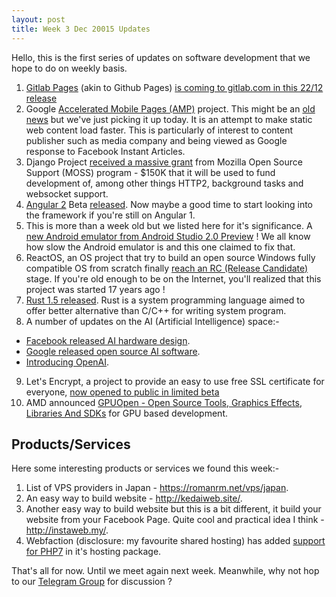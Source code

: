 ```yaml
---
layout: post
title: Week 3 Dec 20015 Updates
---
```


Hello, this is the first series of updates on software development that we hope to do on weekly basis.

1. [Gitlab Pages](https://gitlab.com/gitlab-org/gitlab-ee/merge_requests/80) (akin to Github Pages) [is coming to gitlab.com in this 22/12 release](https://about.gitlab.com/direction/)
2. Google [Accelerated Mobile Pages (AMP)](https://github.com/ampproject/amphtml) project. This might be an [old news](https://googleblog.blogspot.my/2015/10/introducing-accelerated-mobile-pages.html) but we've just picking it up today. It is an attempt to make static web content load faster. This is particularly of interest to content publisher such as media company and being viewed as Google response to Facebook Instant Articles.
3. Django Project [received a massive grant](https://www.djangoproject.com/weblog/2015/dec/11/django-awarded-moss-grant/) from Mozilla Open Source Support (MOSS) program - $150K that it will be used to fund development of, among other things HTTP2, background tasks and websocket support.
4. [Angular 2](https://angular.io/) Beta [released](http://angularjs.blogspot.my/2015/12/angular-2-beta.html). Now maybe a good time to start looking into the framework if you're still on Angular 1.
5. This is more than a week old but we listed here for it's significance. A [new Android emulator from Android Studio 2.0 Preview](http://android-developers.blogspot.my/2015/12/android-studio-20-preview-android.html) ! We all know how slow the Android emulator is and this one claimed to fix that.
6. ReactOS, an OS project that try to build an open source Windows fully compatible OS from scratch finally [reach an RC (Release Candidate)](http://finance.yahoo.com/news/reactos-open-source-windows-clone-173145859.html) stage. If you're old enough to be on the Internet, you'll realized that this project was started 17 years ago !
7. [Rust 1.5 released](http://blog.rust-lang.org/2015/12/10/Rust-1.5.html). Rust is a system programming language aimed to offer better alternative than C/C++ for writing system program.
8. A number of updates on the AI (Artificial Intelligence) space:-
  - [Facebook released AI hardware design](http://arstechnica.com/information-technology/2015/12/facebooks-open-sourcing-of-ai-hardware-is-the-start-of-the-deep-learning-revolution/).
  - [Google released open source AI software](http://www.wired.com/2015/11/google-open-sources-its-artificial-intelligence-engine/).
  - [Introducing OpenAI](https://openai.com/blog/introducing-openai/).
9. Let's Encrypt, a project to provide an easy to use free SSL certificate for everyone, [now opened to public in limited beta](http://blog.apnic.net/2015/12/16/now-everybody-can-https/)
10. AMD announced [GPUOpen - Open Source Tools, Graphics Effects, Libraries And SDKs](http://wccftech.com/amds-answer-to-nvidias-gameworks-gpuopen-announced-open-source-tools-graphics-effects-and-libraries/) for GPU based development.

## Products/Services

Here some interesting products or services we found this week:-

1. List of VPS providers in Japan - https://romanrm.net/vps/japan.
2. An easy way to build website - http://kedaiweb.site/.
3. Another easy way to build website but this is a bit different, it build your website from your Facebook Page. Quite cool and practical idea I think - http://instaweb.my/.
4. Webfaction (disclosure: my favourite shared hosting) has added [support for PHP7](https://blog.webfaction.com/2015/12/php-7-is-here/) in it's hosting package.

That's all for now. Until we meet again next week. Meanwhile, why not hop to our [Telegram Group](https://telegram.me/joinchat/ACIF0AHECE3dGeOPeqM8zw) for discussion ?
